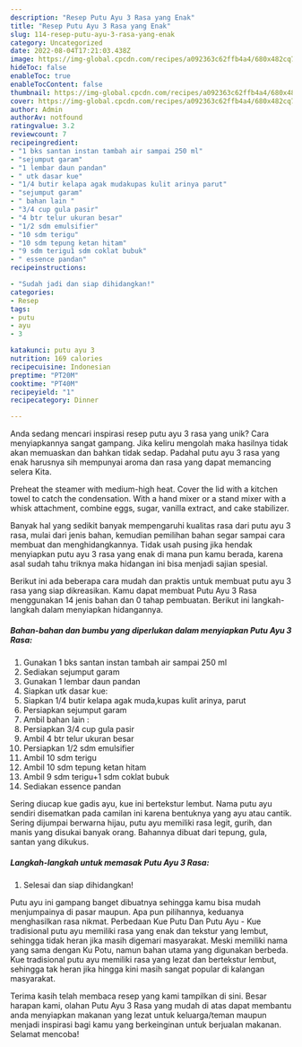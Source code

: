 ```yaml
---
description: "Resep Putu Ayu 3 Rasa yang Enak"
title: "Resep Putu Ayu 3 Rasa yang Enak"
slug: 114-resep-putu-ayu-3-rasa-yang-enak
category: Uncategorized
date: 2022-08-04T17:21:03.438Z
image: https://img-global.cpcdn.com/recipes/a092363c62ffb4a4/680x482cq70/putu-ayu-3-rasa-foto-resep-utama.jpg
hideToc: false
enableToc: true
enableTocContent: false
thumbnail: https://img-global.cpcdn.com/recipes/a092363c62ffb4a4/680x482cq70/putu-ayu-3-rasa-foto-resep-utama.jpg
cover: https://img-global.cpcdn.com/recipes/a092363c62ffb4a4/680x482cq70/putu-ayu-3-rasa-foto-resep-utama.jpg
author: Admin
authorAv: notfound
ratingvalue: 3.2
reviewcount: 7
recipeingredient:
- "1 bks santan instan tambah air sampai 250 ml"
- "sejumput garam"
- "1 lembar daun pandan"
- " utk dasar kue"
- "1/4 butir kelapa agak mudakupas kulit arinya parut"
- "sejumput garam"
- " bahan lain "
- "3/4 cup gula pasir"
- "4 btr telur ukuran besar"
- "1/2 sdm emulsifier"
- "10 sdm terigu"
- "10 sdm tepung ketan hitam"
- "9 sdm terigu1 sdm coklat bubuk"
- " essence pandan"
recipeinstructions:

- "Sudah jadi dan siap dihidangkan!"
categories:
- Resep
tags:
- putu
- ayu
- 3

katakunci: putu ayu 3 
nutrition: 169 calories
recipecuisine: Indonesian
preptime: "PT20M"
cooktime: "PT40M"
recipeyield: "1"
recipecategory: Dinner

---
```





Anda sedang mencari inspirasi resep putu ayu 3 rasa yang unik? Cara menyiapkannya sangat gampang. Jika keliru mengolah maka hasilnya tidak akan memuaskan dan bahkan tidak sedap. Padahal putu ayu 3 rasa yang enak harusnya sih mempunyai aroma dan rasa yang dapat memancing selera Kita.





Preheat the steamer with medium-high heat. Cover the lid with a kitchen towel to catch the condensation. With a hand mixer or a stand mixer with a whisk attachment, combine eggs, sugar, vanilla extract, and cake stabilizer.

Banyak hal yang sedikit banyak mempengaruhi kualitas rasa dari putu ayu 3 rasa, mulai dari jenis bahan, kemudian pemilihan bahan segar sampai cara membuat dan menghidangkannya. Tidak usah pusing jika hendak menyiapkan putu ayu 3 rasa yang enak di mana pun kamu berada, karena asal sudah tahu triknya maka hidangan ini bisa menjadi sajian spesial.






Berikut ini ada beberapa cara mudah dan praktis untuk membuat putu ayu 3 rasa yang siap dikreasikan. Kamu dapat membuat Putu Ayu 3 Rasa menggunakan 14 jenis bahan dan 0 tahap pembuatan. Berikut ini langkah-langkah dalam menyiapkan hidangannya.

<!--inarticleads1-->

##### Bahan-bahan dan bumbu yang diperlukan dalam menyiapkan Putu Ayu 3 Rasa:

1. Gunakan 1 bks santan instan tambah air sampai 250 ml
1. Sediakan sejumput garam
1. Gunakan 1 lembar daun pandan
1. Siapkan  utk dasar kue:
1. Siapkan 1/4 butir kelapa agak muda,kupas kulit arinya, parut
1. Persiapkan sejumput garam
1. Ambil  bahan lain :
1. Persiapkan 3/4 cup gula pasir
1. Ambil 4 btr telur ukuran besar
1. Persiapkan 1/2 sdm emulsifier
1. Ambil 10 sdm terigu
1. Ambil 10 sdm tepung ketan hitam
1. Ambil 9 sdm terigu+1 sdm coklat bubuk
1. Sediakan  essence pandan


Sering diucap kue gadis ayu, kue ini bertekstur lembut. Nama putu ayu sendiri disematkan pada camilan ini karena bentuknya yang ayu atau cantik. Sering dijumpai berwarna hijau, putu ayu memiliki rasa legit, gurih, dan manis yang disukai banyak orang. Bahannya dibuat dari tepung, gula, santan yang dikukus. 

<!--inarticleads2-->

##### Langkah-langkah untuk memasak Putu Ayu 3 Rasa:


1. Selesai dan siap dihidangkan!

Putu ayu ini gampang banget dibuatnya sehingga kamu bisa mudah menjumpainya di pasar maupun. Apa pun pilihannya, keduanya menghasilkan rasa nikmat. Perbedaan Kue Putu Dan Putu Ayu - Kue tradisional putu ayu memiliki rasa yang enak dan tekstur yang lembut, sehingga tidak heran jika masih digemari masyarakat. Meski memiliki nama yang sama dengan Ku Potu, namun bahan utama yang digunakan berbeda. Kue tradisional putu ayu memiliki rasa yang lezat dan bertekstur lembut, sehingga tak heran jika hingga kini masih sangat popular di kalangan masyarakat. 

Terima kasih telah membaca resep yang kami tampilkan di sini. Besar harapan kami, olahan Putu Ayu 3 Rasa yang mudah di atas dapat membantu anda menyiapkan makanan yang lezat untuk keluarga/teman maupun menjadi inspirasi bagi kamu yang berkeinginan untuk berjualan makanan. Selamat mencoba!
